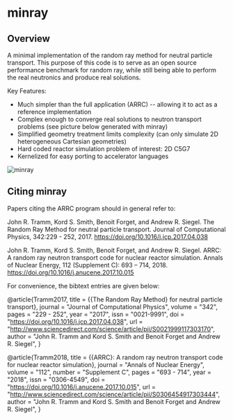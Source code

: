# minray

## Overview

A minimal implementation of the random ray method for neutral particle transport. This purpose of this code is to serve as an open source performance benchmark for random ray, while still being able to perform the real neutronics and produce real solutions.

Key Features:
  - Much simpler than the full application (ARRC) -- allowing it to act as a reference implementation
  - Complex enough to converge real solutions to neutron transport problems (see picture below generated with minray)
  - Simplified geometry treatment limits complexity (can only simulate 2D heterogeneous Cartesian geometries)
  - Hard coded reactor simulation problem of interest: 2D C5G7
  - Kernelized for easy porting to accelerator languages

![minray](docs/img/2D_C5G7_thermal_flux_wm.png)

## Citing minray

Papers citing the ARRC program should in general refer to:

John R. Tramm, Kord S. Smith, Benoit Forget, and Andrew R. Siegel.  The Random
Ray Method for neutral particle transport. Journal of Computational Physics,
342:229 - 252, 2017. https://doi.org/10.1016/j.jcp.2017.04.038

John R. Tramm, Kord S. Smith, Benoit Forget, and Andrew R. Siegel. ARRC: A
random ray neutron transport code for nuclear reactor simulation. Annals of
Nuclear Energy, 112 (Supplement C): 693 – 714, 2018.
https://doi.org/10.1016/j.anucene.2017.10.015

For convenience, the bibtext entries are given below:

@article{Tramm2017,
title = {{The Random Ray Method} for neutral particle transport},
journal = "Journal of Computational Physics",
volume = "342",
pages = "229 - 252",
year = "2017",
issn = "0021-9991",
doi = "https://doi.org/10.1016/j.jcp.2017.04.038",
url = "http://www.sciencedirect.com/science/article/pii/S0021999117303170",
author = "John R. Tramm and Kord S. Smith and Benoit Forget and Andrew R. Siegel",
}

@article{Tramm2018,
title = {{ARRC}: A random ray neutron transport code for nuclear reactor simulation},
journal = "Annals of Nuclear Energy",
volume = "112",
number = "Supplement C",
pages = "693 - 714",
year = "2018",
issn = "0306-4549",
doi = "https://doi.org/10.1016/j.anucene.2017.10.015",
url = "http://www.sciencedirect.com/science/article/pii/S0306454917303444",
author = "John R. Tramm and Kord S. Smith and Benoit Forget and Andrew R. Siegel",
}
